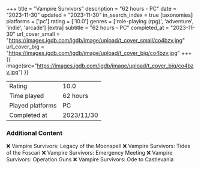 +++
title = "Vampire Survivors"
description = "62 hours - PC"
date = "2023-11-30"
updated = "2023-11-30"
in_search_index = true
[taxonomies]
platforms = ['pc']
rating = ['10.0']
genres = ['role-playing (rpg)', 'adventure', 'indie', 'arcade']
[extra]
subtitle = "62 hours - PC"
completed_at = "2023-11-30"
url_cover_small = "https://images.igdb.com/igdb/image/upload/t_cover_small/co4bzv.jpg"
url_cover_big = "https://images.igdb.com/igdb/image/upload/t_cover_big/co4bzv.jpg"
+++
{{ image(src="https://images.igdb.com/igdb/image/upload/t_cover_big/co4bzv.jpg") }}

|              |            |
| ------------ | ---------- |
| Rating       | 10.0 |
| Time played  | 62 hours |
| Played platforms    | PC |
| Completed at | 2023/11/30 |



### Additional Content


❌ Vampire Survivors: Legacy of the Moonspell
❌ Vampire Survivors: Tides of the Foscari
❌ Vampire Survivors: Emergency Meeting
❌ Vampire Survivors: Operation Guns
❌ Vampire Survivors: Ode to Castlevania